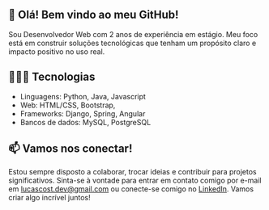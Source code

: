 ## 👋 Olá! Bem vindo ao meu GitHub! 

Sou Desenvolvedor Web com 2 anos de experiência em estágio.
Meu foco está em construir soluções tecnológicas que tenham um propósito claro e impacto positivo no uso real.

## 👨🏻‍💻 Tecnologias

- Linguagens: Python, Java, Javascript
- Web: HTML/CSS, Bootstrap,
- Frameworks: Django, Spring, Angular
- Bancos de dados: MySQL, PostgreSQL

## 📫 Vamos nos conectar!

Estou sempre disposto a colaborar, trocar ideias e contribuir para projetos significativos. Sinta-se à vontade para entrar em contato comigo por e-mail em [lucascost.dev@gmail.com](mailto:lucascost.dev@gmail.com) ou conecte-se comigo no [LinkedIn](linkedin.com/in/lucas-cost). Vamos criar algo incrível juntos!
